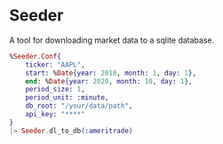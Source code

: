 # Seeder

A tool for downloading market data to a sqlite database.

```elixir
%Seeder.Conf{
    ticker: "AAPL",
    start: %Date{year: 2018, month: 1, day: 1},
    end: %Date{year: 2020, month: 10, day: 1},
    period_size: 1,
    period_unit: :minute,
    db_root: "/your/data/path",
    api_key: "****"
}
|> Seeder.dl_to_db(:ameritrade)
```
